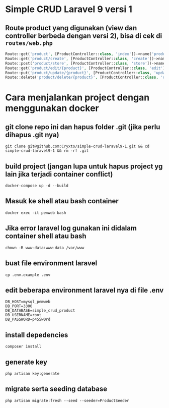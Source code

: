 # Simple CRUD Laravel 9 versi 1

## Route product yang digunakan (view dan controller berbeda dengan versi 2), bisa di cek di `routes/web.php`

```php
Route::get('product', [ProductController::class, 'index'])->name('product');
Route::get('product/create', [ProductController::class, 'create'])->name('product.create');
Route::post('product/store', [ProductController::class, 'store'])->name('product.store');
Route::get('product/edit/{product}', [ProductController::class, 'edit'])->name('product.edit');
Route::put('product/update/{product}', [ProductController::class, 'update'])->name('product.update');
Route::delete('product/delete/{product}', [ProductController::class, 'destroy'])->name('product.delete');
```


# Cara menjalankan project dengan menggunakan docker

## git clone repo ini dan hapus folder .git (jika perlu dihapus .git nya)

```shell
git clone git@github.com:Cryxto/simple-crud-laravel9-1.git && cd simple-crud-laravel9-1 && rm -rf .git
```

## build project (jangan lupa untuk hapus project yg lain jika terjadi container conflict)

```shell
docker-compose up -d --build
```

## Masuk ke shell atau bash container

```shell
docker exec -it pemweb bash
```

## Jika error laravel log gunakan ini didalam container shell atau bash

```shell
chown -R www-data:www-data /var/www
```

## buat file environment laravel

```shell
cp .env.example .env
```

## edit beberapa environment laravel nya di file .env 
```shell
DB_HOST=mysql_pemweb
DB_PORT=3306
DB_DATABASE=simple_crud_product
DB_USERNAME=root
DB_PASSWORD=p455w0rd
```

## install depedencies

```shell
composer install
```

## generate key

```shell
php artisan key:generate
```

## migrate serta seeding database

```shell
php artisan migrate:fresh --seed --seeder=ProductSeeder
```